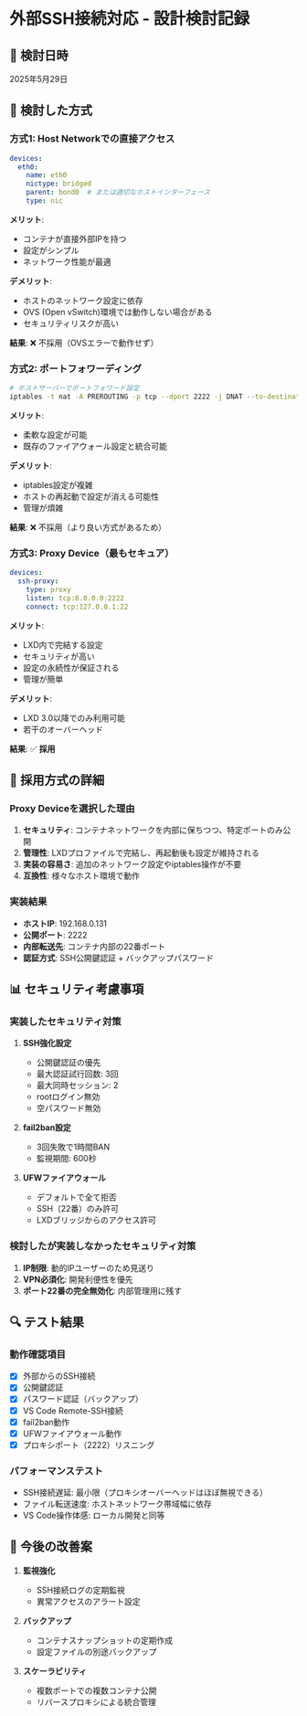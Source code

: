 # 外部SSH接続対応 - 設計検討記録

## 📅 検討日時
2025年5月29日

## 🎯 検討した方式

### 方式1: Host Networkでの直接アクセス
```yaml
devices:
  eth0:
    name: eth0
    nictype: bridged
    parent: bond0  # または適切なホストインターフェース
    type: nic
```

**メリット**:
- コンテナが直接外部IPを持つ
- 設定がシンプル
- ネットワーク性能が最適

**デメリット**:
- ホストのネットワーク設定に依存
- OVS (Open vSwitch)環境では動作しない場合がある
- セキュリティリスクが高い

**結果**: ❌ 不採用（OVSエラーで動作せず）

### 方式2: ポートフォワーディング
```bash
# ホストサーバーでポートフォワード設定
iptables -t nat -A PREROUTING -p tcp --dport 2222 -j DNAT --to-destination 10.x.x.x:22
```

**メリット**:
- 柔軟な設定が可能
- 既存のファイアウォール設定と統合可能

**デメリット**:
- iptables設定が複雑
- ホストの再起動で設定が消える可能性
- 管理が煩雑

**結果**: ❌ 不採用（より良い方式があるため）

### 方式3: Proxy Device（最もセキュア）
```yaml
devices:
  ssh-proxy:
    type: proxy
    listen: tcp:0.0.0.0:2222
    connect: tcp:127.0.0.1:22
```

**メリット**:
- LXD内で完結する設定
- セキュリティが高い
- 設定の永続性が保証される
- 管理が簡単

**デメリット**:
- LXD 3.0以降でのみ利用可能
- 若干のオーバーヘッド

**結果**: ✅ **採用**

## 🎯 採用方式の詳細

### Proxy Deviceを選択した理由

1. **セキュリティ**: コンテナネットワークを内部に保ちつつ、特定ポートのみ公開
2. **管理性**: LXDプロファイルで完結し、再起動後も設定が維持される
3. **実装の容易さ**: 追加のネットワーク設定やiptables操作が不要
4. **互換性**: 様々なホスト環境で動作

### 実装結果

- **ホストIP**: 192.168.0.131
- **公開ポート**: 2222
- **内部転送先**: コンテナ内部の22番ポート
- **認証方式**: SSH公開鍵認証 + バックアップパスワード

## 📊 セキュリティ考慮事項

### 実装したセキュリティ対策

1. **SSH強化設定**
   - 公開鍵認証の優先
   - 最大認証試行回数: 3回
   - 最大同時セッション: 2
   - rootログイン無効
   - 空パスワード無効

2. **fail2ban設定**
   - 3回失敗で1時間BAN
   - 監視期間: 600秒

3. **UFWファイアウォール**
   - デフォルトで全て拒否
   - SSH（22番）のみ許可
   - LXDブリッジからのアクセス許可

### 検討したが実装しなかったセキュリティ対策

1. **IP制限**: 動的IPユーザーのため見送り
2. **VPN必須化**: 開発利便性を優先
3. **ポート22番の完全無効化**: 内部管理用に残す

## 🔍 テスト結果

### 動作確認項目

- [x] 外部からのSSH接続
- [x] 公開鍵認証
- [x] パスワード認証（バックアップ）
- [x] VS Code Remote-SSH接続
- [x] fail2ban動作
- [x] UFWファイアウォール動作
- [x] プロキシポート（2222）リスニング

### パフォーマンステスト

- SSH接続遅延: 最小限（プロキシオーバーヘッドはほぼ無視できる）
- ファイル転送速度: ホストネットワーク帯域幅に依存
- VS Code操作体感: ローカル開発と同等

## 📝 今後の改善案

1. **監視強化**
   - SSH接続ログの定期監視
   - 異常アクセスのアラート設定

2. **バックアップ**
   - コンテナスナップショットの定期作成
   - 設定ファイルの別途バックアップ

3. **スケーラビリティ**
   - 複数ポートでの複数コンテナ公開
   - リバースプロキシによる統合管理